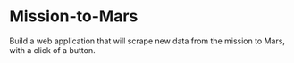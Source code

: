 # Mission-to-Mars
Build a web application that will scrape new data from the mission to Mars, with a click of a button.
